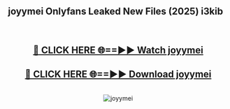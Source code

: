 <h2>joyymei Onlyfans Leaked New Files (2025) i3kib</h2>
<br>
<div align="center">
<h2><a href="https://mediafiles.top/joyymei&ref=git" rel="nofollow">🔴 CLICK HERE 🌐==►► Watch joyymei</a></h2>
<h2><a href="https://mediafiles.top/joyymei&ref=git" rel="nofollow">🔴 CLICK HERE 🌐==►► Download joyymei</a></h2>
<br>
<a href="https://mediafiles.top/joyymei&ref=git" rel="nofollow" data-target="animated-image.originalLink"><img src="https://i.ibb.co.com/xMMVF88/686577567.gif" alt="joyymei" style="max-width: 100%; display: inline-block;" data-target="animated-image.originalImage"></a>
</div>
<br>
<br>